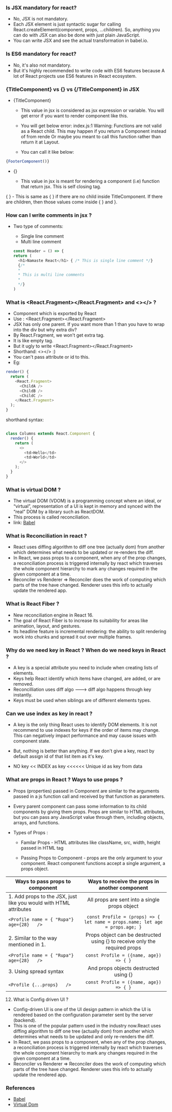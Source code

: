 ### Is JSX mandatory for react?
* No, JSX is not mandatory.
* Each JSX element is just syntactic sugar for calling React.createElement(component, props, ...children). So, anything you can do with JSX can also be done with just plain JavaScript.
* You can write JSX and see the actual transformation in babel.io.

### Is ES6 mandatory for react?
* No, it's also not mandatory. 
* But it's highly recommended to write code with ES6 features because A lot of React projects use ES6 features in React ecosystem. 

### {TitleComponent} vs {<TitleComponent/>} vs {/TitleComponent} in JSX
* {TitleComponent}
    * This value in jsx is considered as jsx expression or variable. You will get error if you want to render component like this.

    * You will get below error:
index.js:1 Warning: Functions are not valid as a React child. This may happen if you return a Component instead of <Component /> from rende Or maybe you meant to call this function rather than return it at Layout.

    * You can call it like below:

```js
{FooterComponent()}
```

* {<TitleComponent/>}
    * This value in jsx is meant for rendering a component (i.e) function that return jsx. This is self closing tag.

{ <TitleComponent> </TitleComponent> } - This is same as { <TitleComponent /> } if there are no child inside TitleComponent. If there are children, then those values come inside { <TitleComponent>}  and </TitleComponent> }.

### How can I write comments in jsx ?
* Two type of comments:
    * Single line comment
    * Multi line comment
    
    ```js
    const Header = () => {
   return ( 
      <h1>Namaste React</h1> { /* This is single line comment */}
      {/*
      *
      * This is multi line comments
      *
      */} 
   )
    ```

### What is <React.Fragment></React.Fragment> and <></> ?
*  Component which is exported by React
* Use : <React.Fragment></React.Fragment>
* JSX has only one parent. If you want more than 1 than you have to wrap into the div but why extra div?
* By React.Fragment, we won't get extra tag.
* It is like empty tag.
* But it ugly to write <React.Fragment></React.Fragment>
* Shorthand: <></> :)
* You can't pass attribute or id to this.
* Eg:

```js
render() {
  return (
    <React.Fragment>
      <ChildA />
      <ChildB />
      <ChildC />
    </React.Fragment>
  );
}
```
shorthand syntax:

```js

class Columns extends React.Component {
  render() {
    return (
      <>
        <td>Hello</td>
        <td>World</td>
      </>
    );
  }
}
```
### What is virtual DOM ?
* The virtual DOM (VDOM) is a programming concept where an ideal, or “virtual”, representation of a UI is kept in memory and synced with the “real” DOM by a library such as ReactDOM. 
* This process is called reconciliation.
* link: [Babel](https://reactjs.org/docs/faq-internals.html)

### What is Reconciliation in react ?
* React uses diffing algorithm to diff one tree (actually dom) from another which determines what needs to be updated or re-renders the diff.
* In React, we pass props to a component, when any of the prop changes, a reconciliation process is triggered internally by react which traverses the whole component hierarchy to mark any changes required in the given component at a time.
* Reconciler vs Renderer => Reconciler does the work of computing which parts of the tree have changed. Renderer uses this info to actually update the rendered app.

### What is React Fiber ?
* New reconciliation engine in React 16. 
* The goal of React Fiber is to increase its suitability for areas like animation, layout, and gestures. 
* Its headline feature is incremental rendering: the ability to split rendering work into chunks and spread it out over multiple frames.

### Why do we need key in React ? When do we need keys in React ?
* A key is a special attribute you need to include when creating lists of elements. 
* Keys help React identify which items have changed, are added, or are removed. 
* Reconcilliation uses diff algo ---> diff algo happens through key instantly.
* Keys must be used when siblings are of different elements types.

### Can we use index as key in react ?
* A key is the only thing React uses to identify DOM elements. It is not recommend to use indexes for keys if the order of items may change. This can negatively impact performance and may cause issues with component state.

* But, nothing is better than anything. If we don't give a key, react by default assign id of that list item as it's key.

* NO key << INDEX as key <<<<<< Unique id as key from data

### What are props in React ? Ways to use props ?
* Props (properties) passed in Component are similar to the arguments passed in a js function call and received by that function as parameters.
* Every parent component can pass some information to its child components by giving them props. Props are similar to HTML attributes, but you can pass any JavaScript value through them, including objects, arrays, and functions.
* Types of Props :

    * Familar Props - HTML attributes like className, src, width, height passed in HTML  tag

    * Passing Props to Component - props are the only argument to your component. React component functions accept a single argument, a props object.

| Ways to pass props to component | Ways to receive the props in another component | 
| ------------------------------- | :--------------------------------:             | 
| 1. Add props to the JSX, just like you would with HTML attributes  | All props are sent into a single props object  | 
|  ```<Profile name = { "Rupa"} age={28}   />``` |  ``` const Profile = (props) => { let name = props.name; let age = props.age; } ``` |  
| 2.   Similar to the way mentioned in 1.          | Props object can be destructed using {} to receive only the required props| 
| ```<Profile name = { "Rupa"} age={28}   />```  | ``` const Profile = ({name, age}) => { } ```    | 
| 3. Using spread syntax                           |  And props objects destructed using {}        |
| ```<Profile {...props}   />```   | ``` const Profile = ({name, age}) => { } ```  |

12. What is Config driven UI ?
* Config-driven UI is one of the UI design pattern in which the UI is rendered based on the configuration parameter sent by the server (backend). 
* This is one of the popular pattern used in the industry now.React uses diffing algorithm to diff one tree (actually dom) from another which determines what needs to be updated and only re-renders the diff.
* In React, we pass props to a component, when any of the prop changes, a reconciliation process is triggered internally by react which traverses the whole component hierarchy to mark any changes required in the given component at a time.
* Reconciler vs Renderer => Reconciler does the work of computing which parts of the tree have changed. Renderer uses this info to actually update the rendered app.

### References
* [Babel](https://babel.io/)
* [Virtual Dom](https://reactjs.org/docs/faq-internals.html)


